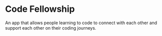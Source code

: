 # Code Fellowship
An app that allows people learning to code to connect with each other and support each other on their coding journeys.
